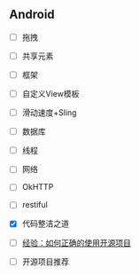## Android
- [ ] 拖拽
- [ ] 共享元素
- [ ] 框架
- [ ] 自定义View模板
- [ ] 滑动速度+Sling

- [ ] 数据库
- [ ] 线程
- [ ] 网络
- [ ] OkHTTP
- [ ] restiful

- [x] 代码整洁之道


- [ ] [经验：如何正确的使用开源项目](http://www.infoq.com/cn/articles/how-to-correctly-use-the-open-source-project)
- [ ] 开源项目推荐